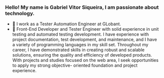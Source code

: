 ### Hello! My name is Gabriel Vitor Siqueira, I am passionate about technology.

- 🔭 I work as a Tester Automation Engineer at GLobant.
- 💼 Front-End Developer and Tester Engineer with solid experience in unit testing and automated testing
development. I have experience with project documentation, test development, and maintenance, and I
have a variety of programming languages ​​in my skill set. Throughout my career, I have demonstrated
skills in creating robust and scalable solutions, ensuring the quality and efficiency of developed products.
With projects and studies focused on the web area, I seek opportunities to apply my strong objective-
oriented foundation and project experience.

<div align="center">
  <a href="https://github.com/Gabrielvsiqueira">

</div>
 
